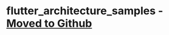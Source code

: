 # flutter_architecture_samples -  [Moved to Github](https://github.com/brianegan/flutter_architecture_samples)